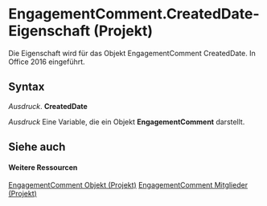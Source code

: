 
# EngagementComment.CreatedDate-Eigenschaft (Projekt)

Die Eigenschaft wird für das Objekt EngagementComment CreatedDate. In Office 2016 eingeführt.


## Syntax

 _Ausdruck_. **CreatedDate**

 _Ausdruck_ Eine Variable, die ein Objekt **EngagementComment** darstellt.


## Siehe auch


#### Weitere Ressourcen


[EngagementComment Objekt (Projekt)](4ca86b23-f8a2-0939-3cc5-196e72d06f01.md)
[EngagementComment Mitglieder (Projekt)](http://msdn.microsoft.com/library/739c0d51-7f6a-90d6-5160-c8634c6dffe3%28Office.15%29.aspx)